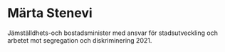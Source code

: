 # Märta Stenevi

Jämställdhets\-och bostadsminister med ansvar för stadsutveckling och arbetet mot segregation och diskriminering 2021\.
